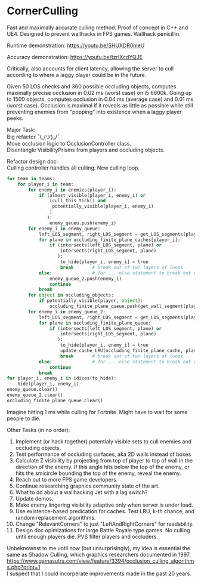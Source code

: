 # CornerCulling
Fast and maximally accurate culling method. Proof of concept in C++ and UE4.
Designed to prevent wallhacks in FPS games. Wallhack penicillin.

Runtime demonstration:
https://youtu.be/SHUXDR0hleU

Accuracy demonstration:
https://youtu.be/tzrIXcdYQJE

Critically, also accounts for client latency, allowing the server to cull according to where a laggy player could be in the future.

Given 50 LOS checks and 360 possible occluding objects,
computes maximally precise occlusion in 0.02 ms (worst case) on i5 6600k.
Going up to 1500 objects, computes occlusion in 0.04 ms (average case) and 0.01 ms (worst case).
Occlusion is maximal if it reveals as little as possible while still preventing
enemies from "popping" into existence when a laggy player peeks.

Major Task:  
Big refactor ¯\\\_(ツ)_/¯  
Move occlusion logic to OcclusionController class.  
Disentangle VisibilityPrisms from players and occluding objects.  

Refactor design doc:  
    Culling controller handles all culling. New culling loop.  
    
```python
for team in teams:  
    for player_i in team:  
        for enemy_i in enemies(player_i):  
            if (almost_visible(player_i, enemy_i) or
                (cull_this_tick() and
                 potentially_visible(player_i, enemy_i)
                )
               ):  
                enemy_qeueu.push(enemy_i) 
        for enemy_i in enemy_queue:  
            left_LOS_segment, right_LOS_segment = get_LOS_segments(player_i, enemy_i)
            for plane in occluding_finite_plane_caches[player_i]:  
                if (intersects(left_LOS_segment, plane) or
                    intersects(right_LOS_segment, plane)
                   ):
                    to_hide[player_i, enemy_i] = true
                    break       # break out of two layers of loops
            else:               # for ... else statement to break out of outer loop
                enemy_queue_2.push(enemy_i)
                continue
            break
        for object in occluding_objects:  
            if potentially_visible(player, object):  
                occluding_finite_plane_queue.push(get_wall_segment(player, object)) 
        for enemy_i in enemy_queue_2:  
            left_LOS_segment, right_LOS_segment = get_LOS_segments(player_i, enemy_i)
            for plane in occluding_finite_plane_queue:  
                if (intersects(left_LOS_segment, plane) or
                    intersects(right_LOS_segment, plane)
                   ):
                    to_hide[player_i, enemy_i] = true  
                    update_cache_LRU(occluding_finite_plane_cache, plane)
                    break       # break out of two layers of loops
            else:               # for ... else statement to break out of outer loop
                continue
            break
for player_i, enemy_i in idices(to_hide):
    hide(player_i, enemy_i)
enemy_queue.clear()
enemy_queue_2.clear()
occluding_finite_plane_queue.clear()
```

                    
Imagine hitting 1 ms while culling for Fortnite. Might have to wait for some people to die.
               
Other Tasks (in no order):
1)  Implement (or hack together) potentialy visible sets to cull enemies and occluding objects.
2)  Test performance of occluding surfaces, aka 2D walls instead of boxes
3)  Calculate Z visibility by projecting from top of player to top of wall in the direction
    of the enemy. If this angle hits below the top of the enemy, or hits the smicircle bounding the top
    of the enemy, reveal the enemy.
4)  Reach out to more FPS game developers.
5)  Continue researching graphics community state of the art.
6)  What to do about a wallhacking Jet with a lag switch?
7)  Update demos.
8)  Make enemy lingering visibility adaptive only when server is under load.
9)  Use existence-based predication for caches. Test LRU, k-th chance, and random replacement algorithms.
10) Change "RelevantCorners" to just "LeftAndRightCorners" for readability.
11) Design doc opimizations for large Battle Royale type games.
    No culling until enough players die. PVS filter players and occluders.

Unbeknownst to me until now (but unsurprisingly), my idea is essential the same as
Shadow Culling, which graphics researchers documented in 1997. <br />
https://www.gamasutra.com/view/feature/3394/occlusion_culling_algorithms.php?print=1 <br />
I suspect that I could incorperate improvements made in the past 20 years.
